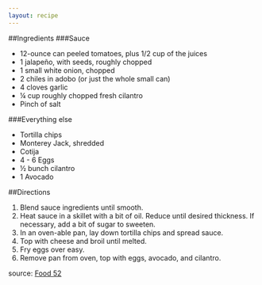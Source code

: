 ```yaml
---
layout: recipe
---
```


##Ingredients
###Sauce
- 12-ounce can peeled tomatoes, plus 1/2 cup of the juices
- 1 jalapeño, with seeds, roughly chopped
- 1 small white onion, chopped
- 2 chiles in adobo (or just the whole small can)
- 4 cloves garlic
- &frac14; cup roughly chopped fresh cilantro
- Pinch of salt

###Everything else
- Tortilla chips
- Monterey Jack, shredded
- Cotija
- 4 - 6 Eggs
- &frac12; bunch cilantro
- 1 Avocado

##Directions
1. Blend sauce ingredients until smooth.
2. Heat sauce in a skillet with a bit of oil. Reduce until desired thickness. If necessary, add a bit of sugar to sweeten.
3. In an oven-able pan, lay down tortilla chips and spread sauce.
4. Top with cheese and broil until melted.
5. Fry eggs over easy.
6. Remove pan from oven, top with eggs, avocado, and cilantro.

source: [Food 52](http://food52.com/recipes/33004-red-chilaquiles-with-fried-eggs)

	



